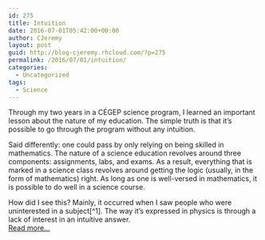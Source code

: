 ```yaml
---
id: 275
title: Intuition
date: 2016-07-01T05:42:00+00:00
author: CJeremy
layout: post
guid: http://blog-cjeremy.rhcloud.com/?p=275
permalink: /2016/07/01/intuition/
categories:
  - Uncategorized
tags:
  - Science
---
```

Through my two years in a CÉGEP science program, I learned an important lesson about the nature of my education. The simple truth is that it&#8217;s possible to go through the program without any intuition.

Said differently: one could pass by only relying on being skilled in mathematics. The nature of a science education revolves around three components: assignments, labs, and exams. As a result, everything that is marked in a science class revolves around getting the logic (usually, in the form of mathematics) right. As long as one is well-versed in mathematics, it is possible to do well in a science course.

How did I see this? Mainly, it occurred when I saw people who were uninterested in a subject[^1]. The way it&#8217;s expressed in physics is through a lack of interest in an intuitive answer. <span class="post-teaser-more">&nbsp;<br /><a href="http://blog-cjeremy.rhcloud.com/2016/07/01/intuition/" title="Permanent Link: Intuition" rel="bookmark">Read more...</br></span></p>